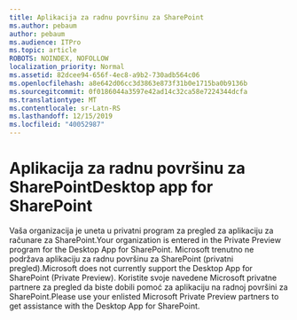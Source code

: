 ```yaml
---
title: Aplikacija za radnu površinu za SharePoint
ms.author: pebaum
author: pebaum
ms.audience: ITPro
ms.topic: article
ROBOTS: NOINDEX, NOFOLLOW
localization_priority: Normal
ms.assetid: 82dcee94-656f-4ec8-a9b2-730adb564c06
ms.openlocfilehash: a8e642d06cc3d3863e873f31b0e1715ba0b9136b
ms.sourcegitcommit: 0f0186044a3597e42ad14c32ca58e7224344dcfa
ms.translationtype: MT
ms.contentlocale: sr-Latn-RS
ms.lasthandoff: 12/15/2019
ms.locfileid: "40052987"
---
```

# <a name="desktop-app-for-sharepoint"></a><span data-ttu-id="abd14-102">Aplikacija za radnu površinu za SharePoint</span><span class="sxs-lookup"><span data-stu-id="abd14-102">Desktop app for SharePoint</span></span>

<span data-ttu-id="abd14-103">Vaša organizacija je uneta u privatni program za pregled za aplikaciju za računare za SharePoint.</span><span class="sxs-lookup"><span data-stu-id="abd14-103">Your organization is entered in the Private Preview program for the Desktop App for SharePoint.</span></span> <span data-ttu-id="abd14-104">Microsoft trenutno ne podržava aplikaciju za radnu površinu za SharePoint (privatni pregled).</span><span class="sxs-lookup"><span data-stu-id="abd14-104">Microsoft does not currently support the Desktop App for SharePoint (Private Preview).</span></span> <span data-ttu-id="abd14-105">Koristite svoje navedene Microsoft privatne partnere za pregled da biste dobili pomoć za aplikaciju na radnoj površini za SharePoint.</span><span class="sxs-lookup"><span data-stu-id="abd14-105">Please use your enlisted Microsoft Private Preview partners to get assistance with the Desktop App for SharePoint.</span></span>
